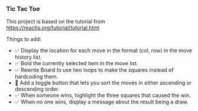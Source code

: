 ### Tic Tac Toe
This project is based on the tutorial from https://reactjs.org/tutorial/tutorial.html

Things to add:
- :white_check_mark: Display the location for each move in the format (col, row) in the move history list.
- :white_check_mark: Bold the currently selected item in the move list.
- :white_check_mark: Rewrite Board to use two loops to make the squares instead of hardcoding them.
- :black_square_button: Add a toggle button that lets you sort the moves in either ascending or descending order.
- :white_check_mark: When someone wins, highlight the three squares that caused the win.
- :white_check_mark: When no one wins, display a message about the result being a draw.